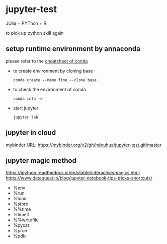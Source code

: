 # jupyter-test

JUlia + PYThon + R

to pick up python skill again

## setup runtime environment by annaconda

please refer to the [cheatsheet of conda](./conda-cheatsheet.pdf)

- to create environment by cloning base

   ```shell
   conda create --name fine --clone base
   ```

- to check the environment of conda

   ```shell
   conda info -e
   ```

- start jupyter

   ```shell
   jupyter lab
   ```

## jupyter in cloud

mybinder URL: <https://mybinder.org/v2/gh/hdouhua/jupyter-test.git/master>

## jupyter magic method

<https://ipython.readthedocs.io/en/stable/interactive/magics.html>
<https://www.dataquest.io/blog/jupyter-notebook-tips-tricks-shortcuts/>

- %env
- %run
- %load
- %store
- %%time
- %timeit
- %%writefile
- %pycat
- %prun
- %pdb
